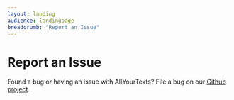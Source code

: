 ```yaml
---
layout: landing
audience: landingpage
breadcrumb: "Report an Issue"
---
```


<div class="page type-page status-publish hentry">
  <h1 class="entry-title">Report an Issue</h1>
  <div class="entry-content">
    <p>Found a bug or having an issue with AllYourTexts? File a bug on our <a href="https://github.com/AllYourTexts/AllYourTexts/issues" onclick="_gaq.push(['_trackEvent', 'outbound-article', 'https://github.com/AllYourTexts/AllYourTexts/issues', 'Github project']);">Github project</a>.</p>
  </div>
  <!-- .entry-content -->
</div>